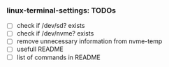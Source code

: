### linux-terminal-settings: TODOs

- [ ] check if /dev/sd? exists
- [ ] check if /dev/nvme? exists
- [ ] remove unnecessary information from nvme-temp
- [ ] usefull README
- [ ] list of commands in README
